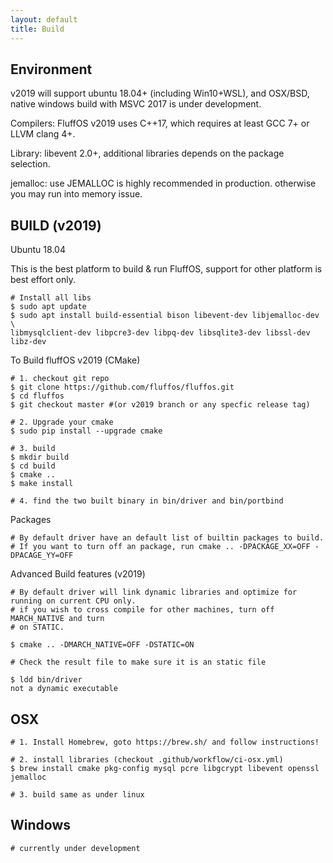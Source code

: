 ```yaml
---
layout: default
title: Build
---
```


## Environment

v2019 will support ubuntu 18.04+ (including Win10+WSL), and OSX/BSD, native windows build with MSVC 2017 is under development.

Compilers: FluffOS v2019 uses C++17, which requires at least GCC 7+ or LLVM clang 4+.

Library: libevent 2.0+, additional libraries depends on the package selection. 

jemalloc: use JEMALLOC is highly recommended in production. otherwise you may run into memory issue.

## BUILD (v2019)

Ubuntu 18.04

This is the best platform to build & run FluffOS, support for other platform
is best effort only.

    # Install all libs
    $ sudo apt update
    $ sudo apt install build-essential bison libevent-dev libjemalloc-dev \
    libmysqlclient-dev libpcre3-dev libpq-dev libsqlite3-dev libssl-dev libz-dev

To Build fluffOS v2019 (CMake)

    # 1. checkout git repo
    $ git clone https://github.com/fluffos/fluffos.git
    $ cd fluffos
    $ git checkout master #(or v2019 branch or any specfic release tag)

    # 2. Upgrade your cmake
    $ sudo pip install --upgrade cmake

    # 3. build
    $ mkdir build
    $ cd build
    $ cmake ..
    $ make install

    # 4. find the two built binary in bin/driver and bin/portbind

Packages

    # By default driver have an default list of builtin packages to build.
    # If you want to turn off an package, run cmake .. -DPACKAGE_XX=OFF -DPACAGE_YY=OFF

Advanced Build features (v2019)

    # By default driver will link dynamic libraries and optimize for running on current CPU only.
    # if you wish to cross compile for other machines, turn off MARCH_NATIVE and turn
    # on STATIC.

    $ cmake .. -DMARCH_NATIVE=OFF -DSTATIC=ON

    # Check the result file to make sure it is an static file

    $ ldd bin/driver
    not a dynamic executable
    
## OSX

    # 1. Install Homebrew, goto https://brew.sh/ and follow instructions!
    
    # 2. install libraries (checkout .github/workflow/ci-osx.yml)
    $ brew install cmake pkg-config mysql pcre libgcrypt libevent openssl jemalloc
    
    # 3. build same as under linux
    
## Windows
    # currently under development
